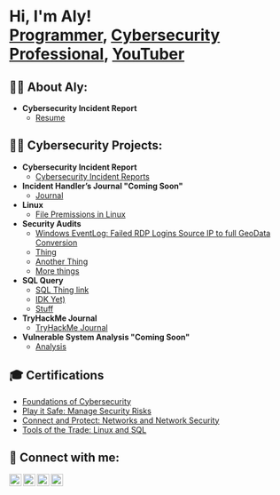 <h1>Hi, I'm Aly! <br/><a href="https://github.com/SecurelyAly">Programmer</a>, <a href="https://www.linkedin.com/in/AlyshaWargo/">Cybersecurity Professional</a>, <a href="https://www.youtube.com/c/joshmadakor">YouTuber</a></h1>

<h2>👨‍💻 About Aly:</h2>

- <b>Cybersecurity Incident Report </b>
  - [Resume](https://github.com/SecurelyAly/Reaume/blob/main/README.md)


<h2>👨‍💻 Cybersecurity Projects:</h2>


- <b>Cybersecurity Incident Report </b>
  - [Cybersecurity Incident Reports](https://github.com/SecurelyAly/Cybersecurity-Incident-report/tree/main)
- <b> Incident Handler’s Journal "Coming Soon" </b>
  - [Journal](https://github.com/joshmadakor1/Algorithms-Practice)
- <b>Linux </b>
  - [File Premissions in Linux](https://github.com/SecurelyAly/Linux/tree/main)
- <b>Security Audits </b>
  - [Windows EventLog: Failed RDP Logins Source IP to full GeoData Conversion](https://github.com/joshmadakor1/Sentinel-Lab)
  - [Thing](https://github.com/joshmadakor1/Jwipe.PowerShell)
  - [Another Thing](https://github.com/joshmadakor1/AD_PS)
  - [More things](https://github.com/joshmadakor1/PowerShell-Integrity-FIM)
- <b> SQL Query </b>
  - [SQL Thing link](https://github.com/joshmadakor1/EncrypterPOC)
  - [IDK Yet)](https://github.com/joshmadakor1/DecrypterPOC)
  - [Stuff](https://github.com/joshmadakor1/Key-Logger-With-Email)
- <b> TryHackMe Journal </b>
  - [TryHackMe Journal](https://github.com/SecurelyAly/TryHackMe)
- <b> Vulnerable System Analysis "Coming Soon" </b>
  - [Analysis](https://github.com/joshmadakor1/Package-Delivery-Pathfinding-Algorithm)

<h2>🎓 Certifications </h2>

- [Foundations of Cybersecurity](https://coursera.org/share/febc77a97486e0e580c0d43f55d3473b)
- [Play it Safe: Manage Security Risks](https://coursera.org/share/2414f6353e7897565961474098cc3d4b)
- [Connect and Protect: Networks and Network Security](https://coursera.org/share/675eddf615e418b7acc2d24aa7b4e5ba)
- [Tools of the Trade: Linux and SQL](https://coursera.org/share/fc72e836a0daa99ed6210f2b23de9248)


<h2> 🤳 Connect with me:</h2>

[<img align="left" alt="JoshMadakor | YouTube" width="22px" src="https://cdn.jsdelivr.net/npm/simple-icons@v3/icons/youtube.svg" />][youtube]
[<img align="left" alt="JoshMadakor | Twitter" width="22px" src="https://cdn.jsdelivr.net/npm/simple-icons@v3/icons/twitter.svg" />][twitter]
[<img align="left" alt="JoshMadakor | LinkedIn" width="22px" src="https://cdn.jsdelivr.net/npm/simple-icons@v3/icons/linkedin.svg" />][linkedin]
[<img align="left" alt="JoshMadakor | Instagram" width="22px" src="https://cdn.jsdelivr.net/npm/simple-icons@v3/icons/instagram.svg" />][instagram]

[twitter]: https://twitter.com/SecurelyAly
[youtube]: https://www.youtube.com/c/joshmadakor
[instagram]: https://www.instagram.com/joshmadakor/
[linkedin]: https://linkedin.com/in/AlyshaWargo
